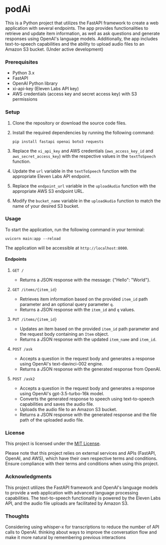 # podAi

This is a Python project that utilizes the FastAPI framework to create a web application with several endpoints. The app provides functionalities to retrieve and update item information, as well as ask questions and generate responses using OpenAI's language models. Additionally, the app includes text-to-speech capabilities and the ability to upload audio files to an Amazon S3 bucket. (Under active development)

### Prerequisites
- Python 3.x
- FastAPI
- OpenAI Python library
- xi-api-key (Eleven Labs API key)
- AWS credentials (access key and secret access key) with S3 permissions

### Setup

1. Clone the repository or download the source code files.

2. Install the required dependencies by running the following command:
   ```
   pip install fastapi openai boto3 requests
   ```

3. Replace the `xi_api_key` and AWS credentials (`aws_access_key_id` and `aws_secret_access_key`) with the respective values in the `textToSpeech` function.

4. Update the `url` variable in the `textToSpeech` function with the appropriate Eleven Labs API endpoint.

5. Replace the `endpoint_url` variable in the `uploadAudio` function with the appropriate AWS S3 endpoint URL.

6. Modify the `bucket_name` variable in the `uploadAudio` function to match the name of your desired S3 bucket.

### Usage

To start the application, run the following command in your terminal:
```
uvicorn main:app --reload
```

The application will be accessible at `http://localhost:8000`.

#### Endpoints

1. `GET /`
   - Returns a JSON response with the message: {"Hello": "World"}.

2. `GET /items/{item_id}`
   - Retrieves item information based on the provided `item_id` path parameter and an optional query parameter `q`.
   - Returns a JSON response with the `item_id` and `q` values.

3. `PUT /items/{item_id}`
   - Updates an item based on the provided `item_id` path parameter and the request body containing an `Item` object.
   - Returns a JSON response with the updated `item_name` and `item_id`.

4. `POST /ask`
   - Accepts a question in the request body and generates a response using OpenAI's text-davinci-002 engine.
   - Returns a JSON response with the generated response from OpenAI.

5. `POST /ask2`
   - Accepts a question in the request body and generates a response using OpenAI's gpt-3.5-turbo-16k model.
   - Converts the generated response to speech using text-to-speech capabilities and saves the audio file.
   - Uploads the audio file to an Amazon S3 bucket.
   - Returns a JSON response with the generated response and the file path of the uploaded audio file.

### License

This project is licensed under the [MIT License](LICENSE).

Please note that this project relies on external services and APIs (FastAPI, OpenAI, and AWS), which have their own respective terms and conditions. Ensure compliance with their terms and conditions when using this project.

### Acknowledgments

This project utilizes the FastAPI framework and OpenAI's language models to provide a web application with advanced language processing capabilities. The text-to-speech functionality is powered by the Eleven Labs API, and the audio file uploads are facilitated by Amazon S3.

### Thoughts
 
Considering using whisper-x for transcriptions to reduce the number of API calls to OpenAI.
thinking about ways to improve the conversation flow and make it more natural by remembering previous interactions